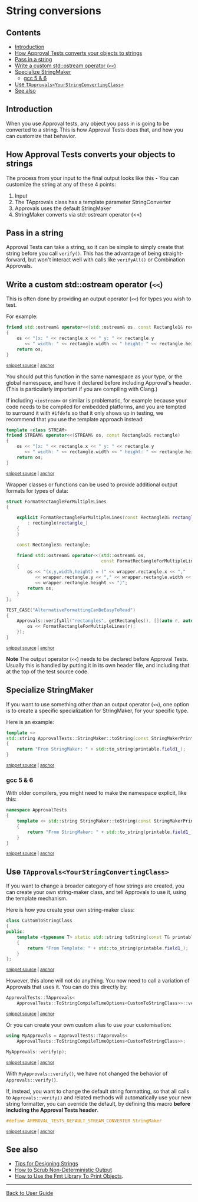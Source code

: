 <a id="top"></a>

# String conversions


<!-- toc -->
## Contents

  * [Introduction](#introduction)
  * [How Approval Tests converts your objects to strings](#how-approval-tests-converts-your-objects-to-strings)
  * [Pass in a string](#pass-in-a-string)
  * [Write a custom std::ostream operator (`<<`)](#write-a-custom-stdostream-operator-)
  * [Specialize StringMaker](#specialize-stringmaker)
    * [gcc 5 & 6](#gcc-5--6)
  * [Use `TApprovals<YourStringConvertingClass>`](#use-tapprovalsyourstringconvertingclass)
  * [See also](#see-also)<!-- endToc -->

## Introduction

When you use Approval tests, any object you pass in is going to be converted to a string. This is how Approval Tests does that, and how you can customize that behavior.

## How Approval Tests converts your objects to strings

The process from your input to the final output looks like this - You can customize the string at any of these 4 points:

1. Input
1. The TApprovals class has a template parameter StringConverter
1. Approvals uses the default StringMaker
1. StringMaker converts via std::ostream operator (<<)

## Pass in a string

Approval Tests can take a string, so it can be simple to simply create that string before you call `verify()`.
This has the advantage of being straight-forward, but won't interact well with calls like `verifyAll()` or Combination Approvals.

## Write a custom std::ostream operator (`<<`)

This is often done by providing an output operator (`<<`) for types you wish to test.

For example:

<!-- snippet: to_string_standard_example -->
<a id='snippet-to_string_standard_example'></a>
```cpp
friend std::ostream& operator<<(std::ostream& os, const Rectangle1& rectangle)
{
    os << "[x: " << rectangle.x << " y: " << rectangle.y
       << " width: " << rectangle.width << " height: " << rectangle.height << "]";
    return os;
}
```
<sup><a href='/tests/DocTest_Tests/docs/ToStringExample.cpp#L13-L20' title='File snippet `to_string_standard_example` was extracted from'>snippet source</a> | <a href='#snippet-to_string_standard_example' title='Navigate to start of snippet `to_string_standard_example`'>anchor</a></sup>
<!-- endSnippet -->

You should put this function in the same namespace as your type, or the global namespace, and have it declared before including Approval's header. (This is particularly important if you are compiling with Clang.)

If including `<iostream>` or similar is problematic, for example because your code needs to be compiled for embedded platforms, and you are tempted to surround it with `#ifdef`s so that it only shows up in testing, we recommend that you use the template approach instead:

<!-- snippet: to_string_template_example -->
<a id='snippet-to_string_template_example'></a>
```cpp
template <class STREAM>
friend STREAM& operator<<(STREAM& os, const Rectangle2& rectangle)
{
    os << "[x: " << rectangle.x << " y: " << rectangle.y
       << " width: " << rectangle.width << " height: " << rectangle.height << "]";
    return os;
}
```
<sup><a href='/tests/DocTest_Tests/docs/ToStringTemplateExample.cpp#L15-L23' title='File snippet `to_string_template_example` was extracted from'>snippet source</a> | <a href='#snippet-to_string_template_example' title='Navigate to start of snippet `to_string_template_example`'>anchor</a></sup>
<!-- endSnippet -->

Wrapper classes or functions can be used to provide additional output formats for types of data:

<!-- snippet: to_string_wrapper_example -->
<a id='snippet-to_string_wrapper_example'></a>
```cpp
struct FormatRectangleForMultipleLines
{

    explicit FormatRectangleForMultipleLines(const Rectangle3& rectangle_)
        : rectangle(rectangle_)
    {
    }

    const Rectangle3& rectangle;

    friend std::ostream& operator<<(std::ostream& os,
                                    const FormatRectangleForMultipleLines& wrapper)
    {
        os << "(x,y,width,height) = (" << wrapper.rectangle.x << ","
           << wrapper.rectangle.y << "," << wrapper.rectangle.width << ","
           << wrapper.rectangle.height << ")";
        return os;
    }
};

TEST_CASE("AlternativeFormattingCanBeEasyToRead")
{
    Approvals::verifyAll("rectangles", getRectangles(), [](auto r, auto& os) {
        os << FormatRectangleForMultipleLines(r);
    });
}
```
<sup><a href='/tests/DocTest_Tests/docs/ToStringWrapperExample.cpp#L37-L64' title='File snippet `to_string_wrapper_example` was extracted from'>snippet source</a> | <a href='#snippet-to_string_wrapper_example' title='Navigate to start of snippet `to_string_wrapper_example`'>anchor</a></sup>
<!-- endSnippet -->

**Note** The output operator (`<<`) needs to be declared before Approval Tests. Usually this is handled by putting it in its own header file, and including that at the top of the test source code.

## Specialize StringMaker

If you want to use something other than an output operator (`<<`), one option is to create a specific specialization for StringMaker, for your specific type.

Here is an example:

<!-- snippet: customising_to_string_with_string_maker_specialization -->
<a id='snippet-customising_to_string_with_string_maker_specialization'></a>
```cpp
template <>
std::string ApprovalTests::StringMaker::toString(const StringMakerPrintable& printable)
{
    return "From StringMaker: " + std::to_string(printable.field1_);
}
```
<sup><a href='/tests/DocTest_Tests/CustomizingToStringTests.cpp#L48-L54' title='File snippet `customising_to_string_with_string_maker_specialization` was extracted from'>snippet source</a> | <a href='#snippet-customising_to_string_with_string_maker_specialization' title='Navigate to start of snippet `customising_to_string_with_string_maker_specialization`'>anchor</a></sup>
<!-- endSnippet -->

### gcc 5 & 6

With older compilers, you might need to make the namespace explicit, like this:

<!-- snippet: customising_to_string_with_string_maker_specialization_gcc5_and_6 -->
<a id='snippet-customising_to_string_with_string_maker_specialization_gcc5_and_6'></a>
```cpp
namespace ApprovalTests
{
    template <> std::string StringMaker::toString(const StringMakerPrintable& printable)
    {
        return "From StringMaker: " + std::to_string(printable.field1_);
    }
}
```
<sup><a href='/tests/DocTest_Tests/CustomizingToStringTests.cpp#L38-L46' title='File snippet `customising_to_string_with_string_maker_specialization_gcc5_and_6` was extracted from'>snippet source</a> | <a href='#snippet-customising_to_string_with_string_maker_specialization_gcc5_and_6' title='Navigate to start of snippet `customising_to_string_with_string_maker_specialization_gcc5_and_6`'>anchor</a></sup>
<!-- endSnippet -->

## Use `TApprovals<YourStringConvertingClass>`

If you want to change a broader category of how strings are created, you can create your own string-maker class,
and tell Approvals to use it, using the template mechanism.

Here is how you create your own string-maker class:

<!-- snippet: customising_to_string_with_custom_to_string_class -->
<a id='snippet-customising_to_string_with_custom_to_string_class'></a>
```cpp
class CustomToStringClass
{
public:
    template <typename T> static std::string toString(const T& printable)
    {
        return "From Template: " + std::to_string(printable.field1_);
    }
};
```
<sup><a href='/tests/DocTest_Tests/CustomizingToStringTests.cpp#L79-L88' title='File snippet `customising_to_string_with_custom_to_string_class` was extracted from'>snippet source</a> | <a href='#snippet-customising_to_string_with_custom_to_string_class' title='Navigate to start of snippet `customising_to_string_with_custom_to_string_class`'>anchor</a></sup>
<!-- endSnippet -->

However, this alone will not do anything. You now need to call a variation of Approvals that uses it.
You can do this directly by:

<!-- snippet: customising_to_string_with_custom_to_string_class_usage1 -->
<a id='snippet-customising_to_string_with_custom_to_string_class_usage1'></a>
```cpp
ApprovalTests::TApprovals<
    ApprovalTests::ToStringCompileTimeOptions<CustomToStringClass>>::verify(p);
```
<sup><a href='/tests/DocTest_Tests/CustomizingToStringTests.cpp#L93-L96' title='File snippet `customising_to_string_with_custom_to_string_class_usage1` was extracted from'>snippet source</a> | <a href='#snippet-customising_to_string_with_custom_to_string_class_usage1' title='Navigate to start of snippet `customising_to_string_with_custom_to_string_class_usage1`'>anchor</a></sup>
<!-- endSnippet -->

Or you can create your own custom alias to use your customisation:

<!-- snippet: customising_to_string_with_custom_to_string_class_usage2 -->
<a id='snippet-customising_to_string_with_custom_to_string_class_usage2'></a>
```cpp
using MyApprovals = ApprovalTests::TApprovals<
    ApprovalTests::ToStringCompileTimeOptions<CustomToStringClass>>;

MyApprovals::verify(p);
```
<sup><a href='/tests/DocTest_Tests/CustomizingToStringTests.cpp#L102-L107' title='File snippet `customising_to_string_with_custom_to_string_class_usage2` was extracted from'>snippet source</a> | <a href='#snippet-customising_to_string_with_custom_to_string_class_usage2' title='Navigate to start of snippet `customising_to_string_with_custom_to_string_class_usage2`'>anchor</a></sup>
<!-- endSnippet -->

With `MyApprovals::verify()`, we have not changed the behavior of `Approvals::verify()`.

If, instead, you want to change the default string formatting, so that all calls to `Approvals::verify()` and related methods will automatically use your new string formatter, you can override the default, by defining this macro **before including the Approval Tests header**.

<!-- snippet: customising_to_string_default_converter -->
<a id='snippet-customising_to_string_default_converter'></a>
```h
#define APPROVAL_TESTS_DEFAULT_STREAM_CONVERTER StringMaker
```
<sup><a href='/ApprovalTests/Approvals.h#L245-L247' title='File snippet `customising_to_string_default_converter` was extracted from'>snippet source</a> | <a href='#snippet-customising_to_string_default_converter' title='Navigate to start of snippet `customising_to_string_default_converter`'>anchor</a></sup>
<!-- endSnippet -->

## See also

* [Tips for Designing Strings](/doc/explanations/TipsForDesigningStrings.md#top)
* [How to Scrub Non-Deterministic Output](/doc/how_tos/ScrubNonDeterministicOutput.md#top)
* [How to Use the Fmt Library To Print Objects](/doc/how_tos/UseTheFmtLibraryToPrintObjects.md#top).



---

[Back to User Guide](/doc/README.md#top)
